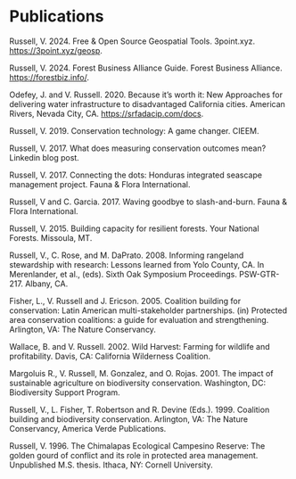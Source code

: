 # Publications

Russell, V. 2024. Free & Open Source Geospatial Tools. 3point.xyz. https://3point.xyz/geosp.

Russell, V. 2024. Forest Business Alliance Guide.  Forest Business Alliance. https://forestbiz.info/.

Odefey, J. and V. Russell. 2020. Because it’s worth it: New Approaches for delivering water infrastructure to disadvantaged California cities.  American Rivers, Nevada City, CA. https://srfadacip.com/docs.

Russell, V. 2019. Conservation technology: A game changer. CIEEM.

Russell, V. 2017. What does measuring conservation outcomes mean? Linkedin blog post.

Russell, V. 2017. Connecting the dots: Honduras integrated seascape management project. Fauna & Flora International.

Russell, V and C. Garcia. 2017. Waving goodbye to slash-and-burn. Fauna & Flora International.

Russell, V. 2015. Building capacity for resilient forests. Your National Forests. Missoula, MT.

Russell, V., C. Rose, and M. DaPrato. 2008. Informing rangeland stewardship with research: Lessons learned from Yolo County, CA. In Merenlander, et al., (eds). Sixth Oak Symposium Proceedings. PSW-GTR-217. Albany, CA.

Fisher, L., V. Russell and J. Ericson. 2005. Coalition building for conservation: Latin American multi-stakeholder partnerships. (in) Protected area conservation coalitions: a guide for evaluation and strengthening. Arlington, VA: The Nature Conservancy.

Wallace, B. and V. Russell. 2002. Wild Harvest: Farming for wildlife and profitability. Davis, CA:  California Wilderness Coalition.

Margoluis R., V. Russell, M. Gonzalez, and O. Rojas. 2001. The impact of sustainable agriculture on biodiversity conservation. Washington, DC:  Biodiversity Support Program.

Russell, V., L. Fisher, T. Robertson and R. Devine (Eds.). 1999. Coalition building and biodiversity conservation. Arlington, VA:  The Nature Conservancy, America Verde Publications.

Russell, V. 1996. The Chimalapas Ecological Campesino Reserve:  The golden gourd of conflict and its role in protected area management. Unpublished M.S. thesis. Ithaca, NY:  Cornell University.
